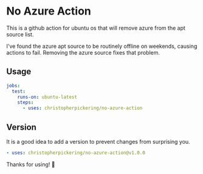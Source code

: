 # No Azure Action

This is a github action for ubuntu os that will remove azure from the apt source list.

I've found the azure apt source to be routinely offline on weekends, causing actions to fail. Removing the azure source fixes that problem.

## Usage

```yml
jobs:
  test:
    runs-on: ubuntu-latest
    steps:
      - uses: christopherpickering/no-azure-action
```

## Version

It is a good idea to add a version to prevent changes from surprising you.

```yml
- uses: christopherpickering/no-azure-action@v1.0.0
```

Thanks for using! 🙏
